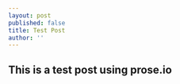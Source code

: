 ```yaml
---
layout: post
published: false
title: Test Post
author: ''
---
```

## This is a test post using prose.io
